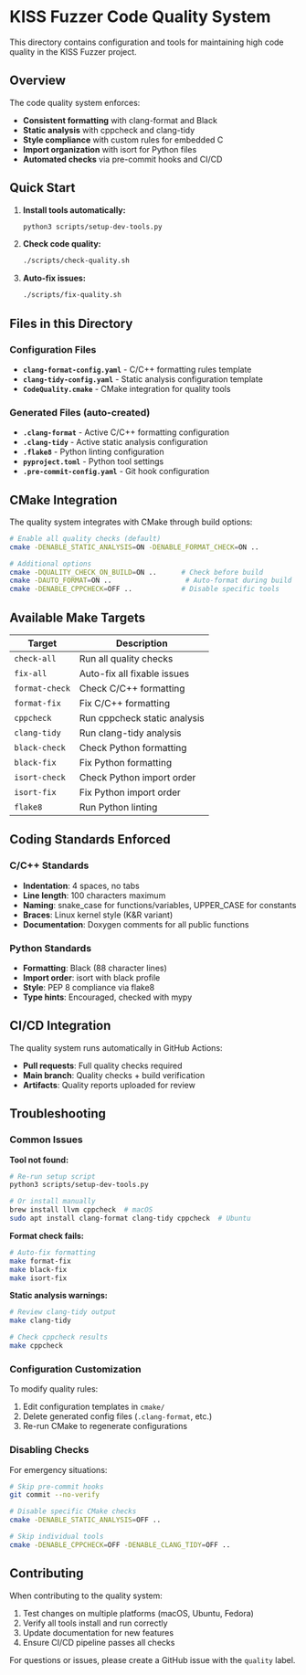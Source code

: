 # KISS Fuzzer Code Quality System

This directory contains configuration and tools for maintaining high code quality in the KISS Fuzzer project.

## Overview

The code quality system enforces:
- **Consistent formatting** with clang-format and Black
- **Static analysis** with cppcheck and clang-tidy  
- **Style compliance** with custom rules for embedded C
- **Import organization** with isort for Python files
- **Automated checks** via pre-commit hooks and CI/CD

## Quick Start

1. **Install tools automatically:**
   ```bash
   python3 scripts/setup-dev-tools.py
   ```

2. **Check code quality:**
   ```bash
   ./scripts/check-quality.sh
   ```

3. **Auto-fix issues:**
   ```bash
   ./scripts/fix-quality.sh
   ```

## Files in this Directory

### Configuration Files
- **`clang-format-config.yaml`** - C/C++ formatting rules template
- **`clang-tidy-config.yaml`** - Static analysis configuration template
- **`CodeQuality.cmake`** - CMake integration for quality tools

### Generated Files (auto-created)
- **`.clang-format`** - Active C/C++ formatting configuration
- **`.clang-tidy`** - Active static analysis configuration
- **`.flake8`** - Python linting configuration
- **`pyproject.toml`** - Python tool settings
- **`.pre-commit-config.yaml`** - Git hook configuration

## CMake Integration

The quality system integrates with CMake through build options:

```bash
# Enable all quality checks (default)
cmake -DENABLE_STATIC_ANALYSIS=ON -DENABLE_FORMAT_CHECK=ON ..

# Additional options
cmake -DQUALITY_CHECK_ON_BUILD=ON ..      # Check before build
cmake -DAUTO_FORMAT=ON ..                  # Auto-format during build
cmake -DENABLE_CPPCHECK=OFF ..            # Disable specific tools
```

## Available Make Targets

| Target | Description |
|--------|-------------|
| `check-all` | Run all quality checks |
| `fix-all` | Auto-fix all fixable issues |
| `format-check` | Check C/C++ formatting |
| `format-fix` | Fix C/C++ formatting |
| `cppcheck` | Run cppcheck static analysis |
| `clang-tidy` | Run clang-tidy analysis |
| `black-check` | Check Python formatting |
| `black-fix` | Fix Python formatting |
| `isort-check` | Check Python import order |
| `isort-fix` | Fix Python import order |
| `flake8` | Run Python linting |

## Coding Standards Enforced

### C/C++ Standards
- **Indentation**: 4 spaces, no tabs
- **Line length**: 100 characters maximum
- **Naming**: snake_case for functions/variables, UPPER_CASE for constants
- **Braces**: Linux kernel style (K&R variant)
- **Documentation**: Doxygen comments for all public functions

### Python Standards
- **Formatting**: Black (88 character lines)
- **Import order**: isort with black profile
- **Style**: PEP 8 compliance via flake8
- **Type hints**: Encouraged, checked with mypy

## CI/CD Integration

The quality system runs automatically in GitHub Actions:
- **Pull requests**: Full quality checks required
- **Main branch**: Quality checks + build verification
- **Artifacts**: Quality reports uploaded for review

## Troubleshooting

### Common Issues

**Tool not found:**
```bash
# Re-run setup script
python3 scripts/setup-dev-tools.py

# Or install manually
brew install llvm cppcheck  # macOS
sudo apt install clang-format clang-tidy cppcheck  # Ubuntu
```

**Format check fails:**
```bash
# Auto-fix formatting
make format-fix
make black-fix
make isort-fix
```

**Static analysis warnings:**
```bash
# Review clang-tidy output
make clang-tidy

# Check cppcheck results
make cppcheck
```

### Configuration Customization

To modify quality rules:

1. Edit configuration templates in `cmake/`
2. Delete generated config files (`.clang-format`, etc.)
3. Re-run CMake to regenerate configurations

### Disabling Checks

For emergency situations:

```bash
# Skip pre-commit hooks
git commit --no-verify

# Disable specific CMake checks
cmake -DENABLE_STATIC_ANALYSIS=OFF ..

# Skip individual tools
cmake -DENABLE_CPPCHECK=OFF -DENABLE_CLANG_TIDY=OFF ..
```

## Contributing

When contributing to the quality system:

1. Test changes on multiple platforms (macOS, Ubuntu, Fedora)
2. Verify all tools install and run correctly
3. Update documentation for new features
4. Ensure CI/CD pipeline passes all checks

For questions or issues, please create a GitHub issue with the `quality` label.
